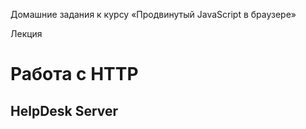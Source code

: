 Домашние задания к курсу «Продвинутый JavaScript в браузере»

Лекция 
# Работа с HTTP
## HelpDesk Server
